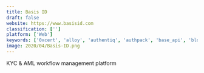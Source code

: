 ```yaml
---
title: Basis ID
draft: false 
website: https://www.basisid.com
classification: ['']
platform: ['Web']
keywords: ['0xcert', 'alloy', 'authentiq', 'authpack', 'base_api', 'blockchain_demo', 'blockstack_browser', 'civic_token', 'clearbit_connect', 'company_advisory_verification_by_springrole', 'dauth', 'dentcoin', 'mailmaster', 'metatask', 'pipefy', 'provy', 'simpleid', 'velix.id', 'lemlist']
image: 2020/04/Basis-ID.png
---
```

KYC & AML workflow management platform